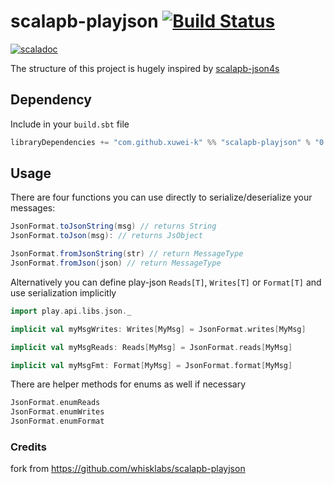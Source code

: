 # scalapb-playjson [![Build Status](https://travis-ci.org/xuwei-k/scalapb-playjson.svg?branch=master)](https://travis-ci.org/xuwei-k/scalapb-playjson)
[![scaladoc](https://javadoc-badge.appspot.com/com.github.xuwei-k/scalapb-playjson_2.12.svg?label=scaladoc)](https://javadoc-badge.appspot.com/com.github.xuwei-k/scalapb-playjson_2.12/scalapb_playjson/index.html?javadocio=true)

The structure of this project is hugely inspired by [scalapb-json4s](https://github.com/scalapb/scalapb-json4s)

## Dependency

Include in your `build.sbt` file

```scala
libraryDependencies += "com.github.xuwei-k" %% "scalapb-playjson" % "0.3.0"
```

## Usage

There are four functions you can use directly to serialize/deserialize your messages:

```scala
JsonFormat.toJsonString(msg) // returns String
JsonFormat.toJson(msg): // returns JsObject

JsonFormat.fromJsonString(str) // return MessageType
JsonFormat.fromJson(json) // return MessageType
```

Alternatively you can define play-json `Reads[T]`, `Writes[T]` or `Format[T]` and use serialization implicitly

```scala
import play.api.libs.json._

implicit val myMsgWrites: Writes[MyMsg] = JsonFormat.writes[MyMsg]

implicit val myMsgReads: Reads[MyMsg] = JsonFormat.reads[MyMsg]

implicit val myMsgFmt: Format[MyMsg] = JsonFormat.format[MyMsg]
```

There are helper methods for enums as well if necessary

```scala
JsonFormat.enumReads
JsonFormat.enumWrites
JsonFormat.enumFormat
```

### Credits

fork from https://github.com/whisklabs/scalapb-playjson
